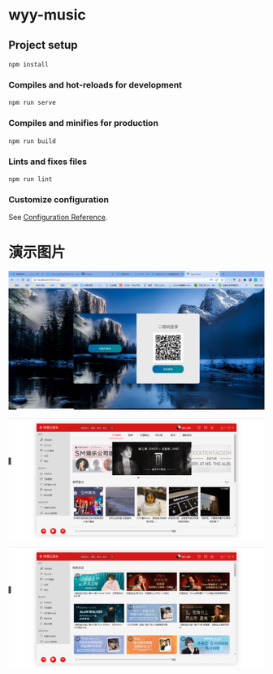 # wyy-music

## Project setup
```
npm install
```

### Compiles and hot-reloads for development
```
npm run serve
```

### Compiles and minifies for production
```
npm run build
```

### Lints and fixes files
```
npm run lint
```

### Customize configuration
See [Configuration Reference](https://cli.vuejs.org/config/).





# 演示图片

![](./d3546bcc5562a55fcb342232551612d.png)



![](./363b1666a4bcb6c2e1b9abf2c08bf6f.png)



<img src="/2cc5ef1b7f450ac6538b411a3ed692a.png"/>

